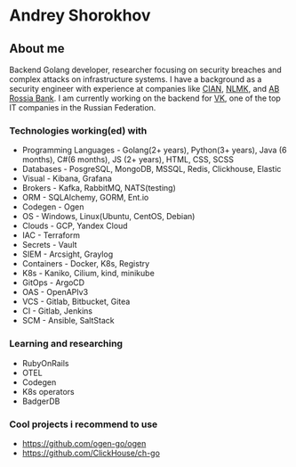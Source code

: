 # Andrey Shorokhov

## About me
Backend Golang developer, researcher focusing on security breaches and complex attacks on infrastructure systems. I have a background as a security engineer with experience at companies like [CIAN](https://www.cian.ru), [NLMK](https://www.nlmk.ru), and [AB Rossia Bank](https://www.abr.ru). I am currently working on the backend for [VK](https://www.vk.com), one of the top IT companies in the Russian Federation.

### Technologies working(ed) with
* Programming Languages - Golang(2+ years), Python(3+ years), Java (6 months), C#(6 months), JS (2+ years), HTML, CSS, SCSS
* Databases - PosgreSQL, MongoDB, MSSQL, Redis, Clickhouse, Elastic
* Visual - Kibana, Grafana
* Brokers - Kafka, RabbitMQ, NATS(testing)
* ORM - SQLAlchemy, GORM, Ent.io
* Codegen - Ogen
* OS - Windows, Linux(Ubuntu, CentOS, Debian)
* Clouds - GCP, Yandex Cloud
* IAC - Terraform
* Secrets - Vault
* SIEM - Arcsight, Graylog
* Containers - Docker, K8s, Registry
* K8s - Kaniko, Cilium, kind, minikube
* GitOps - ArgoCD
* OAS - OpenAPIv3
* VCS - Gitlab, Bitbucket, Gitea
* CI - Gitlab, Jenkins
* SCM - Ansible, SaltStack

### Learning and researching
* RubyOnRails
* OTEL
* Codegen
* K8s operators
* BadgerDB

### Cool projects i recommend to use
* https://github.com/ogen-go/ogen
* https://github.com/ClickHouse/ch-go
